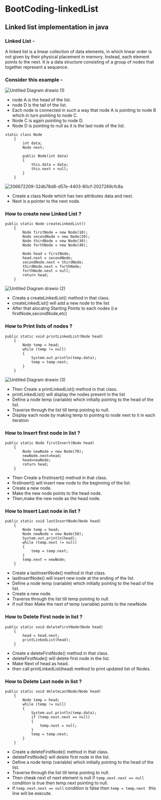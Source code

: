 # BootCoding-linkedList
## Linked list implementation in java 
### Linked List -

A linked list is a linear collection of data elements, in which linear order is not given by their physical placement in memory. Instead, each element points to the next. It is a data structure consisting of a group of nodes that together represent a sequence.
### Consider this example -
![Untitled Diagram drawio (1)](https://user-images.githubusercontent.com/83603148/206536079-6ad52a0e-b8ce-4fa2-8d84-905dcad4a16b.png)
- node A is the head of the list.
- node D is the tail of the list.
- Each node is connected in such a way that node A is pointing to node B which in turn pointing to node C.
- Node C is again pointing to node D. 
- Node D is pointing to null as it is the last node of the list.


```
static class Node
    {
        int data;
        Node next;

        public Node(int data)
        {
            this.data = data;
            this.next = null;
        }
    }
```
![206672209-32db78d8-d57e-4403-80cf-2027269cfc8a](https://user-images.githubusercontent.com/83603148/206837996-716382e7-6151-4991-8d7b-c149008361b4.png)

- Create a class Node which has two attributes data and next.
- Next is a pointer to the next node.

### How to create new Linked List ?

```
public static Node createLinkedList()
    {
        Node firstNode = new Node(10);
        Node secondNode = new Node(20);
        Node thirdNode = new Node(30);
        Node forthNode = new Node(40);

        Node head = firstNode;
        head.next = secondNode;
        secondNode.next = thirdNode;
        thirdNode.next = forthNode;
        forthNode.next = null;
        return head;
    }
```
![Untitled Diagram drawio (2)](https://user-images.githubusercontent.com/83603148/206546292-8e1ccb11-3222-401f-b15e-4ccfaa8d9226.png)

- Create a createLinkedList() method in that class.
- createLinkedList() will add a new node to the list
- After that alocatng Starting Points to each nodes (i.e firstNode,secondNode,etc)


### How to Print lists of nodes ?
```
public static void printLinkedList(Node head)
    {
        Node temp = head;
        while (temp != null)
        {
            System.out.println(temp.data);
            temp = temp.next;
        }
    }
```
![Untitled Diagram drawio (3)](https://user-images.githubusercontent.com/83603148/206838321-ad7a78d3-96df-4005-8205-a176c50321f9.png)

- Then Create a printLinkedList() method in that class.
- printLinkedList() will display the nodes present in the list
- Define a node temp (variable) which initially pointng to the head of the list.
- Traverse through the list till temp pointng to null.
- Display each node by making temp to pointng to node next to it in each iteration

### How to Insert first node in list ?
```
public static Node firstInsert(Node head)
    {
        Node newNode = new Node(70);
        newNode.next=head;
        head=newNode;
        return head;
    }
```
- Then Create a firstInsert() method in that class.
- firstInsert() will insert new node to the beginning of the list.
- Create a new node.
- Make the new node points to the head node.
- Then,make the new node as the head node.

### How to Insert Last node in list ?
```
public static void lastInsertNode(Node head)
    {
        Node temp = head;
        Node newNode = new Node(50);
        System.out.println(head);
        while (temp.next != null)
        {
            temp = temp.next;
        }
        temp.next = newNode;
    }
```
- Create a lastInsertNode() method in that class.
- lastInsertNode() will insert new node at the ending of the list.
- Define a node temp (variable) which initially pointng to the head of the list.
- Create a new node.
- Traverse through the list till temp pointng to null.
- if null then Make the next of temp (variable) points to the newNode.

### How to Delete First node in list ?
```
public static void deleteFirstNode(Node head)
    {
        head = head.next;
        printLinkedList(head);
    }
```
- Create a deleteFirstNode() method in that class.
- deleteFirstNode() will delete first node in the list.
- Make Next of head as head.
- then call printLinkedList(head) method to print updated list of Nodes.

### How to Delete Last node in list ?
```
public static void deleteLastNode(Node head)
    {
        Node temp = head;
        while (temp != null) 
        {
            System.out.println(temp.data);
            if (temp.next.next == null)
            {
                temp.next = null;
            }
            temp = temp.next;
        }
    }
```
- Create a deleteFirstNode() method in that class.
- deleteFirstNode() will delete first node in the list.
- Define a node temp (variable) which initially pointng to the head of the list.
- Traverse through the list till temp pointng to null.
- Then cheak next of next element is null if ```temp.next.next == null``` condition is true then temp.next pointing to null.
- if ```temp.next.next == null``` condition is false then ```temp = temp.next ``` this line will be execute.

